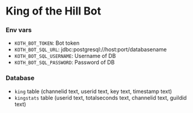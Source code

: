 # King of the Hill Bot

### Env vars
- `KOTH_BOT_TOKEN`: Bot token
- `KOTH_BOT_SQL_URL`: jdbc:postgresql://host:port/databasename
- `KOTH_BOT_SQL_USERNAME`: Username of DB
- `KOTH_BOT_SQL_PASSWORD`: Password of DB

### Database
- `king` table (channelid text, userid text, key text, timestamp text)
- `kingstats` table (userid text, totalseconds text, channelid text, guildid text)
